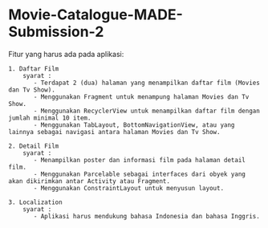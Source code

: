 # Movie-Catalogue-MADE-Submission-2

Fitur yang harus ada pada aplikasi:

    1. Daftar Film
        syarat :
           - Terdapat 2 (dua) halaman yang menampilkan daftar film (Movies dan Tv Show).
           - Menggunakan Fragment untuk menampung halaman Movies dan Tv Show.
           - Menggunakan RecyclerView untuk menampilkan daftar film dengan jumlah minimal 10 item.
           - Menggunakan TabLayout, BottomNavigationView, atau yang lainnya sebagai navigasi antara halaman Movies dan Tv Show.
           
    2. Detail Film
        syarat :
           - Menampilkan poster dan informasi film pada halaman detail film.
           - Menggunakan Parcelable sebagai interfaces dari obyek yang akan dikirimkan antar Activity atau Fragment.
           - Menggunakan ConstraintLayout untuk menyusun layout.
           
    3. Localization
        syarat :
           - Aplikasi harus mendukung bahasa Indonesia dan bahasa Inggris.
                  
